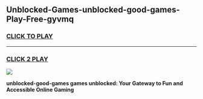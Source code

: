 
## Unblocked-Games-unblocked-good-games-Play-Free-gyvmq
<h3>
<a href="https://premium76.site?title=unblocked-good-games&ref=10A">CLICK TO PLAY</a></h3>
<hr>

<h3>
<a href="https://premium76.site?title=unblocked-good-games&ref=10A">CLICK 2 PLAY</a>
  
</h3>

<a href="https://premium76.site?title=unblocked-good-games&ref=10A"><img src="https://clearcache.store/games.png"></a>


**unblocked-good-games games unblocked: Your Gateway to Fun and Accessible Online Gaming**

